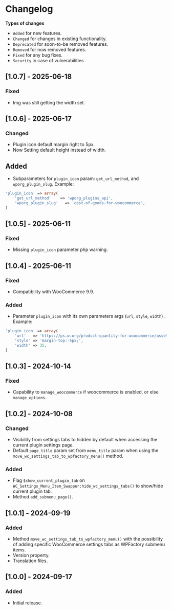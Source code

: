 # Changelog

**Types of changes**
* `Added` for new features.
* `Changed` for changes in existing functionality.
* `Deprecated` for soon-to-be removed features.
* `Removed` for now removed features.
* `Fixed` for any bug fixes.
* `Security` in case of vulnerabilities

## [1.0.7] - 2025-06-18
### Fixed
* Img was still getting the width set.

## [1.0.6] - 2025-06-17
### Changed
* Plugin icon default margin right to 5px.
* Now Setting default height instead of width.
## Added
* Subparameters for `plugin_icon` param: `get_url_method`, and `wporg_plugin_slug`. Example:
```php
'plugin_icon' => array(
    'get_url_method'    => 'wporg_plugins_api',
    'wporg_plugin_slug'   => 'cost-of-goods-for-woocommerce',    
)
```

## [1.0.5] - 2025-06-11
### Fixed
* Missing `plugin_icon` parameter php warning.

## [1.0.4] - 2025-06-11
### Fixed
* Compatibility with WooCommerce 9.9.
### Added
* Parameter `plugin_icon` with its own parameters args (`url`, `style`, `width`) . Example: 
```php
'plugin_icon' => array(
    'url'   => 'https://ps.w.org/product-quantity-for-woocommerce/assets/icon.svg?rev=2971558',
    'style' => 'margin-top:-5px;',
    'width' => 35,
)
```

## [1.0.3] - 2024-10-14
### Fixed
* Capability to `manage_woocommerce` if woocommerce is enabled, or else `manage_options`.

## [1.0.2] - 2024-10-08
### Changed
* Visibility from settings tabs to hidden by default when accessing the current plugin settings page.
* Default `page_title` param set from `menu_title` param when using the `move_wc_settings_tab_to_wpfactory_menu()` method.

### Added
* Flag `$show_current_plugin_tab` on `WC_Settings_Menu_Item_Swapper:hide_wc_settings_tabs()` to show/hide current plugin tab.
* Method `add_submenu_page()`.

## [1.0.1] - 2024-09-19
### Added
* Method `move_wc_settings_tab_to_wpfactory_menu()` with the possibility of adding specific WooCommerce settings tabs as WPFactory submenu items.
* Version property.
* Translation files.

## [1.0.0] - 2024-09-17
### Added
* Initial release.